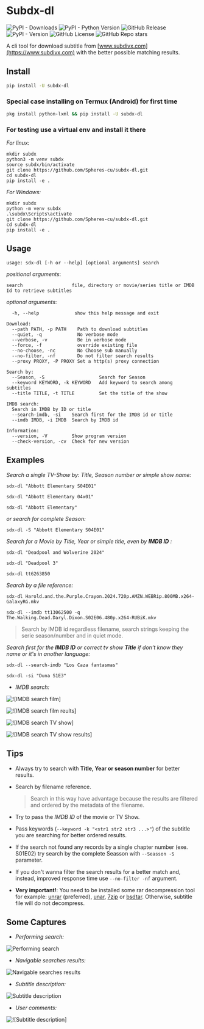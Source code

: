 # Subdx-dl

![PyPI - Downloads](https://img.shields.io/pypi/dm/subdx-dl?link=https%3A%2F%2Fpypistats.org%2Fpackages%2Fsubdx-dl)
![PyPI - Python Version](https://img.shields.io/pypi/pyversions/subdx-dl)
![GitHub Release](https://img.shields.io/github/v/release/Spheres-cu/subdx-dl)
![PyPI - Version](https://img.shields.io/pypi/v/subdx-dl)
![GitHub License](https://img.shields.io/github/license/Spheres-cu/subdx-dl)
![GitHub Repo stars](https://img.shields.io/github/stars/Spheres-cu/subdx-dl)

A cli tool for download subtitle from [www.subdivx.com](https://www.subdivx.com) with the better possible matching results.

## Install

```bash
pip install -U subdx-dl
```

### Special case installing on Termux (Android) for first time

```bash
pkg install python-lxml && pip install -U subdx-dl
```

### For testing use a virtual env and install it there

_For linux:_

```shell
mkdir subdx
python3 -m venv subdx
source subdx/bin/activate
git clone https://github.com/Spheres-cu/subdx-dl.git
cd subdx-dl
pip install -e .
```

_For Windows:_

```batch
mkdir subdx
python -m venv subdx
.\subdx\Scripts\activate
git clone https://github.com/Spheres-cu/subdx-dl.git
cd subdx-dl
pip install -e .
```

## Usage

```text
usage: sdx-dl [-h or --help] [optional arguments] search
```

_positional arguments_:

```text
search                  file, directory or movie/series title or IMDB Id to retrieve subtitles
```

_optional arguments_:

```text
  -h, --help             show this help message and exit

Download:
  --path PATH, -p PATH    Path to download subtitles
  --quiet, -q             No verbose mode
  --verbose, -v           Be in verbose mode
  --force, -f             override existing file
  --no-choose, -nc        No Choose sub manually
  --no-filter, -nf        Do not filter search results
  --proxy PROXY, -P PROXY Set a http(s) proxy connection

Search by:
  --Season, -S                    Search for Season
  --keyword KEYWORD, -k KEYWORD   Add keyword to search among subtitles
  --title TITLE, -t TITLE         Set the title of the show

IMDB search:
  Search in IMDB by ID or title
  --search-imdb, -si    Search first for the IMDB id or title
  --imdb IMDB, -i IMDB  Search by IMDB id

Information:
  --version, -V         Show program version
  --check-version, -cv  Check for new version
```

## Examples

_Search a single TV-Show by: Title, Season number or simple show name:_

```shell
sdx-dl "Abbott Elementary S04E01"

sdx-dl "Abbott Elementary 04x01"

sdx-dl "Abbott Elementary"
```

_or search for complete  Season:_

```shell
sdx-dl -S "Abbott Elementary S04E01"
```

_Search for a Movie by Title, Year or simple title, even by __IMDB ID__ :_

```shell
sdx-dl "Deadpool and Wolverine 2024"

sdx-dl "Deadpool 3"

sdx-dl tt6263850
```

_Search by a file reference:_

```shell
sdx-dl Harold.and.the.Purple.Crayon.2024.720p.AMZN.WEBRip.800MB.x264-GalaxyRG.mkv
```

```shell
sdx-dl --imdb tt13062500 -q The.Walking.Dead.Daryl.Dixon.S02E06.480p.x264-RUBiK.mkv
```

  > Search by IMDB id regardless filename, search strings keeping the serie season/number and in quiet mode.

_Search first for the __IMDB ID__ or  correct tv show __Title__ if don't know they name or it's in another language:_

```shell
sdx-dl --search-imdb "Los Caza fantasmas"

sdx-dl -si "Duna S1E3"
```

- _IMDB search:_

![![IMDB search film]](https://github.com/Spheres-cu/subdx-dl/blob/main/screenshots/imdb_search01.png?raw=true)

![![IMDB search film reults]](https://github.com/Spheres-cu/subdx-dl/blob/main/screenshots/imdb_search02.png?raw=true)

![![IMDB search TV show]](https://github.com/Spheres-cu/subdx-dl/blob/main/screenshots/imdb_search03.png?raw=true)

![![IMDB search TV show results]](https://github.com/Spheres-cu/subdx-dl/blob/main/screenshots/imdb_search04.png?raw=true)

## Tips

- Always try to search with __Title, Year or season number__ for better results.

- Search by filename reference.
  > Search in this way have advantage because the results are filtered and ordered by the metadata of the filename.

- Try to pass the _IMDB ID_ of the movie or TV Show.

- Pass keywords (```--keyword -k "<str1 str2 str3 ...>"```) of the subtitle   you are searching for better ordered results.

- If the search not found any records by a single chapter number (exe. S01E02) try search by the complete Seasson with ``` --Seasson -S ``` parameter.

- If you don't wanna filter the search results for a better match and, instead,  improved response time use ``` --no-filter -nf ``` argument.

- __Very important!__: You need to be installed some rar decompression tool for example: [unrar](https://www.rarlab.com/) (preferred), [unar](https://theunarchiver.com/command-line), [7zip](https://www.7-zip.org/) or [bsdtar](https://github.com/libarchive/libarchive). Otherwise, subtitle file will do not decompress.

## Some Captures

- _Performing search:_
  
![Performing search](https://github.com/Spheres-cu/subdx-dl/blob/main/screenshots/screenshot01.png?raw=true)

- _Navigable searches results:_

![Navigable searches results](https://github.com/Spheres-cu/subdx-dl/blob/main/screenshots/screenshot02.jpg?raw=true)

- _Subtitle description:_

![Subtitle description](https://github.com/Spheres-cu/subdx-dl/blob/main/screenshots/screenshot03.jpg?raw=true)

- _User comments:_

![![Subtitle description]](https://github.com/Spheres-cu/subdx-dl/blob/main/screenshots/screenshot04.jpg?raw=true)
